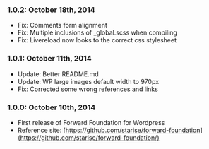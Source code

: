 ### 1.0.2: October 18th, 2014
* Fix: Comments form alignment
* Fix: Multiple inclusions of _global.scss when compiling
* Fix: Livereload now looks to the correct css stylesheet

### 1.0.1: October 11th, 2014
* Update: Better README.md
* Update: WP large images default width to 970px
* Fix: Corrected some wrong references and links

### 1.0.0: October 10th, 2014
* First release of Forward Foundation for Wordpress
* Reference site: [https://github.com/starise/forward-foundation](https://github.com/starise/forward-foundation/)

